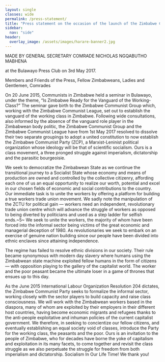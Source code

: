 ```yaml
---
layout: single
classes: wide
permalink: /press-statement/
title: "Press statement on the occasion of the launch of the Zimbabwe Communist Party"
sidebar:
  nav: "side"
header:
  overlay_image: /assets/images/harare-banner2.jpg 
---
```


MADE BY GENERAL SECRETARY COMRADE NICHOLAS NGQABUTHO MABHENA 

at the Bulawayo Press Club on 3rd May 2017.

Members and Friends of the Press, Fellow Zimbabweans, Ladies and Gentlemen, Comrades

On 20 June 2015, Communists in Zimbabwe held a seminar in Bulawayo, under the theme, “Is
Zimbabwe Ready for the Vanguard of the Working-Class?”
The seminar gave birth to the Zimbabwe Communist Group which, working with the Zimbabwe
Communist League, set out to establish the vanguard of the working class in Zimbabwe.
Following wide consultations, also informed by the absence of the vanguard role player in the
Zimbabwean body politic, the Zimbabwe Communist Group and the Zimbabwe Communist League
have from 1st May 2017 resolved to dissolve their two separate groupings to adopt a united
constitution to now establish the Zimbabwe Communist Party (ZCP), a Marxist-Leninist political
organization whose ideology will be that of scientific socialism. Ours is a class movement, a three
pronged struggle against imperialism, dictatorship and the parasitic bourgeoisie.

We seek to democratize the Zimbabwean State as we continue the transitional journey to a
Socialist State whose economy and means of production are owned and controlled by the collective
citizenry, affording each one of us an equal opportunity to realize our worth, potential and excel in
our chosen fields of economic and social contributions to the country.
Our immediate task is to unite the workers by offering a platform for building a true workers trade
union movement. We sadly note the manipulation of the ZCTU for political gain — workers need
an independent, revolutionary trade union centre which will advance the struggle of workers as
opposed to being diverted by politicians and used as a step ladder for selfish ends.~5~
We seek to unite the workers, the majority of whom have been forced into the informal sector
being victims of the great economic and managerial deception of 1980. As revolutionaries we seek
to embark on an exercise of genuine nation building since our people have been divided into ethnic
enclaves since attaining independence.

The regime has failed to resolve ethnic divisions in our society. Their rule became synonymous
with modern day slavery where humans using the Zimbabwean state machine exploited fellow
humans in the form of citizens — with opposition playing to the gallery of the capitalist world. The
worker and the poor peasant became the ultimate loser in a game of thrones that ensues up to this
day.

As the June 2015 International Labour Organization Resolution 204 dictates, the Zimbabwe
Communist Party seeks to formalize the informal sector, working closely with the sector players to
build capacity and raise class consciousness.
We will work with the Zimbabwean workers based in the diaspora, many of whom are exploited
by their employers in their different host countries, having become economic migrants and refugees
thanks to the anti-people exploitative and inhuman policies of the current capitalist government.
We therefore, in seeking to concientize our fellow citizens, and eventually establishing an equal
society void of classes, introduce the Party for the working class, the peasants and the poor.
Ours is an invitation to the people of Zimbabwe, who for decades have borne the yoke of
capitalism and exploitation in its many facets, to come together and revisit the class struggle as we
also perpetuate the struggle for freedom from both imperialism and dictatorship.
Socialism In Our Life Time!
We thank you!